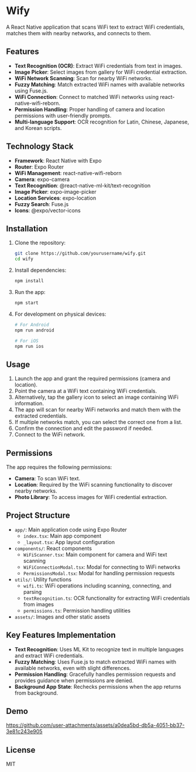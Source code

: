 # Wify

A React Native application that scans WiFi text to extract WiFi credentials, matches them with nearby networks, and connects to them.

## Features

- **Text Recognition (OCR)**: Extract WiFi credentials from text in images.
- **Image Picker**: Select images from gallery for WiFi credential extraction.
- **WiFi Network Scanning**: Scan for nearby WiFi networks.
- **Fuzzy Matching**: Match extracted WiFi names with available networks using Fuse.js.
- **WiFi Connection**: Connect to matched WiFi networks using react-native-wifi-reborn.
- **Permission Handling**: Proper handling of camera and location permissions with user-friendly prompts.
- **Multi-language Support**: OCR recognition for Latin, Chinese, Japanese, and Korean scripts.

## Technology Stack

- **Framework**: React Native with Expo
- **Router**: Expo Router
- **WiFi Management**: react-native-wifi-reborn
- **Camera**: expo-camera
- **Text Recognition**: @react-native-ml-kit/text-recognition
- **Image Picker**: expo-image-picker
- **Location Services**: expo-location
- **Fuzzy Search**: Fuse.js
- **Icons**: @expo/vector-icons

## Installation

1. Clone the repository:

   ```bash
   git clone https://github.com/yourusername/wify.git
   cd wify
   ```

2. Install dependencies:

   ```bash
   npm install
   ```

3. Run the app:

   ```bash
   npm start
   ```

4. For development on physical devices:

   ```bash
   # For Android
   npm run android

   # For iOS
   npm run ios
   ```

## Usage

1. Launch the app and grant the required permissions (camera and location).
2. Point the camera at a WiFi text containing WiFi credentials.
3. Alternatively, tap the gallery icon to select an image containing WiFi information.
4. The app will scan for nearby WiFi networks and match them with the extracted credentials.
5. If multiple networks match, you can select the correct one from a list.
6. Confirm the connection and edit the password if needed.
7. Connect to the WiFi network.

## Permissions

The app requires the following permissions:

- **Camera**: To scan WiFi text.
- **Location**: Required by the WiFi scanning functionality to discover nearby networks.
- **Photo Library**: To access images for WiFi credential extraction.

## Project Structure

- `app/`: Main application code using Expo Router
  - `index.tsx`: Main app component
  - `_layout.tsx`: App layout configuration
- `components/`: React components
  - `WiFiScanner.tsx`: Main component for camera and WiFi text scanning
  - `WiFiConnectionModal.tsx`: Modal for connecting to WiFi networks
  - `PermissionsModal.tsx`: Modal for handling permission requests
- `utils/`: Utility functions
  - `wifi.ts`: WiFi operations including scanning, connecting, and parsing
  - `textRecognition.ts`: OCR functionality for extracting WiFi credentials from images
  - `permissions.ts`: Permission handling utilities
- `assets/`: Images and other static assets

## Key Features Implementation

- **Text Recognition**: Uses ML Kit to recognize text in multiple languages and extract WiFi credentials.
- **Fuzzy Matching**: Uses Fuse.js to match extracted WiFi names with available networks, even with slight differences.
- **Permission Handling**: Gracefully handles permission requests and provides guidance when permissions are denied.
- **Background App State**: Rechecks permissions when the app returns from background.

## Demo

https://github.com/user-attachments/assets/a0dea5bd-db5a-4051-bb37-3e81c243e905

## License

MIT
